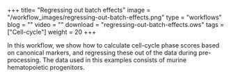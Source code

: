 +++
title= "Regressing out batch effects"
image =  "/workflow_images/regressing-out-batch-effects.png"
type = "workflows"
blog =  ""
video = ""
download = "regressing-out-batch-effects.ows"
tags = ["Cell-cycle"]
weight = 20
+++

In this workflow, we show how to calculate cell-cycle phase scores based on canonical markers, and regressing these out of the data during pre-processing. The data used in this examples consists of murine hematopoietic progenitors.